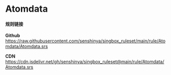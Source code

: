 # Atomdata

#### 规则链接

**Github**
https://raw.githubusercontent.com/senshinya/singbox_ruleset/main/rule/Atomdata/Atomdata.srs

**CDN**
https://cdn.jsdelivr.net/gh/senshinya/singbox_ruleset@main/rule/Atomdata/Atomdata.srs
